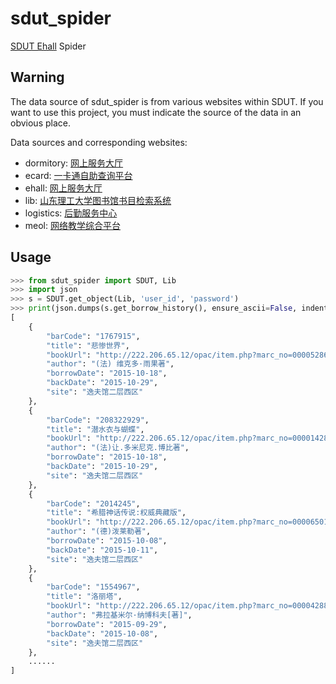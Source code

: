 # sdut_spider
[SDUT Ehall](http://ehall.sdut.edu.cn/new/ehall.html) Spider


## Warning

The data source of sdut_spider is from various websites within SDUT. If you want to use this project, you must indicate the source of the data in an obvious place.

Data sources and corresponding websites:
- dormitory: [网上服务大厅](http://ehall.sdut.edu.cn/new/ehall.html)
- ecard:     [一卡通自助查询平台](http://211.64.27.136/SelfSearch/Default.aspx)
- ehall:     [网上服务大厅](http://ehall.sdut.edu.cn/new/ehall.html)
- lib:       [山东理工大学图书馆书目检索系统](http://222.206.65.12/reader/redr_info.php)
- logistics: [后勤服务中心](http://hqfw.sdut.edu.cn)
- meol:      [网络教学综合平台](http://211.64.28.63/meol/main.jsp)


## Usage

```python
>>> from sdut_spider import SDUT, Lib
>>> import json
>>> s = SDUT.get_object(Lib, 'user_id', 'password')
>>> print(json.dumps(s.get_borrow_history(), ensure_ascii=False, indent=4))
[
    {
        "barCode": "1767915",
        "title": "悲惨世界",
        "bookUrl": "http://222.206.65.12/opac/item.php?marc_no=0000528614",
        "author": "(法) 维克多·雨果著",
        "borrowDate": "2015-10-18",
        "backDate": "2015-10-29",
        "site": "逸夫馆二层西区"
    },
    {
        "barCode": "208322929",
        "title": "潜水衣与蝴蝶",
        "bookUrl": "http://222.206.65.12/opac/item.php?marc_no=0000142811",
        "author": "(法)让.多米尼克.博比著",
        "borrowDate": "2015-10-18",
        "backDate": "2015-10-29",
        "site": "逸夫馆二层西区"
    },
    {
        "barCode": "2014245",
        "title": "希腊神话传说:权威典藏版",
        "bookUrl": "http://222.206.65.12/opac/item.php?marc_no=0000650141",
        "author": "(德)泼莱勒著",
        "borrowDate": "2015-10-08",
        "backDate": "2015-10-11",
        "site": "逸夫馆二层西区"
    },
    {
        "barCode": "1554967",
        "title": "洛丽塔",
        "bookUrl": "http://222.206.65.12/opac/item.php?marc_no=0000428895",
        "author": "弗拉基米尔·纳博科夫[著]",
        "borrowDate": "2015-09-29",
        "backDate": "2015-10-08",
        "site": "逸夫馆二层西区"
    },
    ......
]
```
